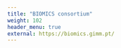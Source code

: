 ```yaml
---
title: "BIOMICS consortium"
weight: 102
header_menu: true
external: https://biomics.gimm.pt/
---
```

